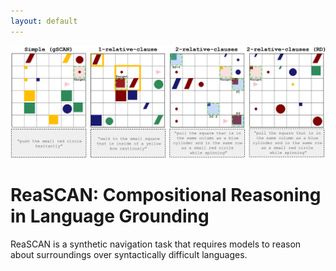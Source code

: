 ```yaml
---
layout: default
---
```


![overview](/assets/images/overview.png)

# ReaSCAN: Compositional Reasoning in Language Grounding
ReaSCAN is a synthetic navigation task that requires models to reason about surroundings over syntactically difficult languages.
